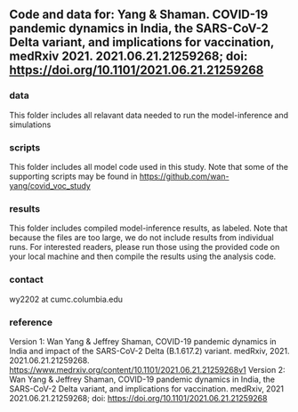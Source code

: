 ## Code and data for: Yang & Shaman. COVID-19 pandemic dynamics in India, the SARS-CoV-2 Delta variant, and implications for vaccination, medRxiv 2021. 2021.06.21.21259268; doi: https://doi.org/10.1101/2021.06.21.21259268


### data
This folder includes all relavant data needed to run the model-inference and simulations

### scripts
This folder includes all model code used in this study. 
Note that some of the supporting scripts may be found in https://github.com/wan-yang/covid_voc_study


### results
This folder includes compiled model-inference results, as labeled. 
Note that because the files are too large, we do not include results from individual runs. For interested readers, please run those using the provided code on your local machine and then compile the results using the analysis code. 

### contact
wy2202 at cumc.columbia.edu

### reference
Version 1: 
Wan Yang & Jeffrey Shaman, COVID-19 pandemic dynamics in India and impact of the SARS-CoV-2 Delta (B.1.617.2) variant. medRxiv, 2021. 2021.06.21.21259268. https://www.medrxiv.org/content/10.1101/2021.06.21.21259268v1
Version 2:
Wan Yang & Jeffrey Shaman, COVID-19 pandemic dynamics in India, the SARS-CoV-2 Delta variant, and implications for vaccination. medRxiv, 2021 2021.06.21.21259268; doi: https://doi.org/10.1101/2021.06.21.21259268
